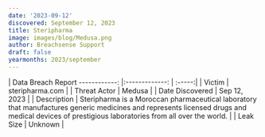 ```yaml
---
date: '2023-09-12'
discovered: September 12, 2023
title: Steripharma
image: images/blog/Medusa.png
author: Breachsense Support
draft: false
yearmonths: 2023/september
---
```



| Data Breach Report
------------:     |:-------------:    | :-----:|
| Victim      | steripharma.com      | 
| Threat Actor      | Medusa      | 
| Date Discovered      | Sep 12, 2023      | 
| Description      | Steripharma is a Moroccan pharmaceutical laboratory that manufactures generic medicines and represents licensed drugs and medical devices of prestigious laboratories from all over the world.      | 
| Leak Size      | Unknown      | 

